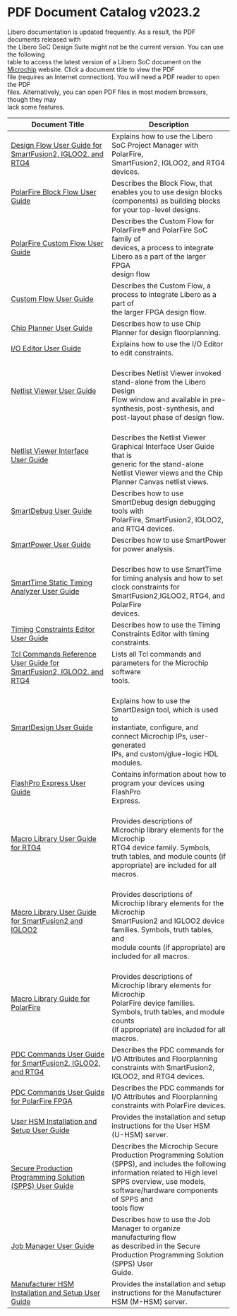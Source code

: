 # PDF Document Catalog v2023.2

Libero documentation is updated frequently. As a result, the PDF documents released with<br /> the Libero SoC Design Suite might not be the current version. You can use the following<br /> table to access the latest version of a Libero SoC document on the [Microchip](https://www.microchip.com/en-us/products/fpgas-and-plds/fpga-and-soc-design-tools/fpga/libero-software-later-versions) website. Click a document title to view the PDF<br /> file \(requires an Internet connection\). You will need a PDF reader to open the PDF<br /> files. Alternatively, you can open PDF files in most modern browsers, though they may<br /> lack some features.

|Document Title|Description|
|--------------|-----------|
|[Design Flow User Guide for SmartFusion2, IGLOO2, and RTG4](http://coredocs.s3.amazonaws.com/Libero/2023_2/Tool/libero_ecf_ug.pdf)<br />|Explains how to use the Libero SoC Project Manager with PolarFire,<br /> SmartFusion2, IGLOO2, and RTG4 devices.|
|[PolarFire Block Flow User Guide](https://coredocs.s3.amazonaws.com/Libero/2021_3/Tool/pf_block_flow_ug.pdf)<br />|Describes the Block Flow, that enables you to use design blocks<br /> \(components\) as building blocks for your top-level designs.|
|[PolarFire Custom Flow User Guide](https://coredocs.s3.amazonaws.com/Libero/2023_2/Tool/polarfire_custom_flow_ug.pdf)<br />|Describes the Custom Flow for PolarFire® and PolarFire SoC family of<br /> devices, a process to integrate Libero as a part of the larger FPGA<br /> design flow|
|[Custom Flow User Guide](https://coredocs.s3.amazonaws.com/Libero/2023_2/Tool/libero_custom_flow_ug.pdf)<br />|Describes the Custom Flow, a process to integrate Libero as a part of<br /> the larger FPGA design flow.|
|[Chip Planner User Guide](http://coredocs.s3.amazonaws.com/Libero/2023_2/Tool/chipplanner_ug.pdf)<br />|Describes how to use Chip Planner for design floorplanning.|
|[I/O Editor User Guide](http://coredocs.s3.amazonaws.com/Libero/2023_2/Tool/io_editor_ug.pdf)<br />|Explains how to use the I/O Editor to edit constraints.|
|[Netlist Viewer User Guide](http://coredocs.s3.amazonaws.com/Libero/2023_2/Tool/stdalone_nlv_ug.pdf)<br />|<br /> Describes Netlist Viewer invoked stand-alone from the Libero Design<br /> Flow window and available in pre-synthesis, post-synthesis, and<br /> post-layout phase of design flow.<br />|
|[Netlist Viewer Interface User Guide](http://coredocs.s3.amazonaws.com/Libero/2023_2/Tool/nlv_interface_ug.pdf)<br />|<br /> Describes the Netlist Viewer Graphical Interface User Guide that is<br /> generic for the stand-alone Netlist Viewer views and the Chip<br /> Planner Canvas netlist views.<br />|
|[SmartDebug User Guide](http://coredocs.s3.amazonaws.com/Libero/2023_2/Tool/smartdebug_ug.pdf)<br />|Describes how to use SmartDebug design debugging tools with<br /> PolarFire, SmartFusion2, IGLOO2, and RTG4 devices.|
|[SmartPower User Guide](http://coredocs.s3.amazonaws.com/Libero/2023_2/Tool/smartpower_ug.pdf)<br />|Describes how to use SmartPower for power analysis.|
|[SmartTime Static Timing Analyzer User Guide](http://coredocs.s3.amazonaws.com/Libero/2023_2/Tool/smarttime_sta_ug.pdf)<br />|<br /> Describes how to use SmartTime for timing analysis and how to set<br /> clock constraints for SmartFusion2,IGLOO2, RTG4, and PolarFire<br /> devices.<br />|
|[Timing Constraints Editor User Guide](http://coredocs.s3.amazonaws.com/Libero/2023_2/Tool/smarttime_ce_ug.pdf)<br />|Describes how to use the Timing Constraints Editor with timing<br /> constraints.|
|[Tcl Commands Reference User Guide for SmartFusion2, IGLOO2, and RTG4](http://coredocs.s3.amazonaws.com/Libero/2023_2/Tool/libero_soc_tcl_cmd_ref_ug.pdf)<br />|Lists all Tcl commands and parameters for the Microchip software<br /> tools.|
|[SmartDesign User Guide](http://coredocs.s3.amazonaws.com/Libero/2023_2/Tool/smartdesign_ug.pdf)<br />|<br /> Explains how to use the SmartDesign tool, which is used to<br /> instantiate, configure, and connect Microchip IPs, user-generated<br /> IPs, and custom/glue-logic HDL modules.<br />|
|[FlashPro Express User Guide](http://coredocs.s3.amazonaws.com/Libero/2023_2/Tool/flashpro_express_ug.pdf)<br />|Contains information about how to program your devices using FlashPro<br /> Express.|
|[Macro Library User Guide for RTG4](http://coredocs.s3.amazonaws.com/Libero/2023_2/Tool/rtg4_mlg.pdf)<br />|<br /> Provides descriptions of Microchip library elements for the Microchip<br /> RTG4 device family. Symbols, truth tables, and module counts \(if<br /> appropriate\) are included for all macros.<br />|
|[Macro Library User Guide for SmartFusion2 and IGLOO2](http://coredocs.s3.amazonaws.com/Libero/2023_2/Tool/sf2_mlg.pdf)<br />|<br /> Provides descriptions of Microchip library elements for the Microchip<br /> SmartFusion2 and IGLOO2 device families. Symbols, truth tables, and<br /> module counts \(if appropriate\) are included for all macros.<br />|
|[Macro Library Guide for PolarFire](http://coredocs.s3.amazonaws.com/Libero/2023_2/Tool/pf_mlg.pdf)<br />|<br /> Provides descriptions of Microchip library elements for Microchip<br /> PolarFire device families. Symbols, truth tables, and module counts<br /> \(if appropriate\) are included for all macros.<br />|
|[PDC Commands User Guide for SmartFusion2, IGLOO2, and RTG4](http://coredocs.s3.amazonaws.com/Libero/2023_2/Tool/pdc_ug.pdf)<br />|Describes the PDC commands for I/O Attributes and Floorplanning<br /> constraints with SmartFusion2, IGLOO2, and RTG4 devices.|
|[PDC Commands User Guide for PolarFire FPGA](http://coredocs.s3.amazonaws.com/Libero/2023_2/Tool/pf_pdc_ug.pdf)<br />|Describes the PDC commands for I/O Attributes and Floorplanning<br /> constraints with PolarFire devices.|
|[User HSM Installation and Setup User Guide](https://coredocs.s3.amazonaws.com/Libero/2023_2/Tool/user_hsm_ug.pdf)<br />|Provides the installation and setup instructions for the User HSM<br /> \(U-HSM\) server.|
|[Secure Production Programming Solution \(SPPS\) User Guide](https://coredocs.s3.amazonaws.com/Libero/2023_2/Tool/spps_ug.pdf)<br />|Describes the Microchip Secure Production Programming Solution<br /> \(SPPS\), and includes the following information related to High level<br /> SPPS overview, use models, software/hardware components of SPPS and<br /> tools flow|
|[Job Manager User Guide](https://coredocs.s3.amazonaws.com/Libero/2023_2/Tool/spps_job_mgr_ug.pdf)<br />|Describes how to use the Job Manager to organize manufacturing flow<br /> as described in the Secure Production Programming Solution \(SPPS\) User<br /> Guide.|
|[Manufacturer HSM Installation and Setup User Guide](https://coredocs.s3.amazonaws.com/Libero/2023_2/Tool/man_hsm_ug.pdf)<br />|Provides the installation and setup instructions for the Manufacturer<br /> HSM \(M-HSM\) server.|

